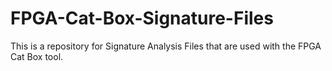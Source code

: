 # FPGA-Cat-Box-Signature-Files
This is a repository for Signature Analysis Files that are used with the FPGA Cat Box tool.
